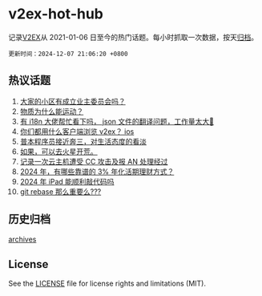 # v2ex-hot-hub

 记录[V2EX](https://www.v2ex.com/)从 2021-01-06 日至今的热门话题。每小时抓取一次数据，按天[归档](archives)。

`更新时间：2024-12-07 21:06:20 +0800`

## 热议话题

1. [大家的小区有成立业主委员会吗？](https://www.v2ex.com/t/1095678)
1. [物质为什么能运动？](https://www.v2ex.com/t/1095649)
1. [有 i18n 大佬帮忙看下吗， json 文件的翻译问题，工作量太大🤪](https://www.v2ex.com/t/1095668)
1. [你们都用什么客户端浏览 v2ex？ ios](https://www.v2ex.com/t/1095740)
1. [普本程序员接近奔三，对生活态度的看淡](https://www.v2ex.com/t/1095663)
1. [如果，可以去火星开荒。](https://www.v2ex.com/t/1095688)
1. [记录一次云主机遭受 CC 攻击及报 AN 处理经过](https://www.v2ex.com/t/1095652)
1. [2024 年，有哪些靠谱的 3% 年化活期理财方式？](https://www.v2ex.com/t/1095698)
1. [2024 年 iPad 能顺利敲代码吗](https://www.v2ex.com/t/1095675)
1. [git rebase 那么重要么???](https://www.v2ex.com/t/1095752)

## 历史归档

[archives](archives)

## License

See the [LICENSE](LICENSE) file for license rights and limitations (MIT).

